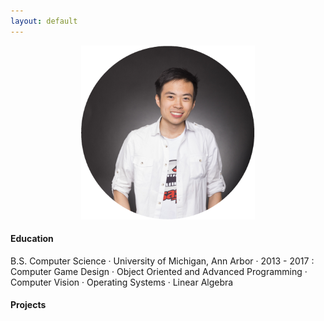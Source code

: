 ```yaml
---
layout: default
---
```



<p align="center">
	<img src="/images/jfan5small.png">
</p>

#### Education
B.S. Computer Science · University of Michigan, Ann Arbor · 2013 - 2017
:	Computer Game Design · Object Oriented and Advanced Programming · Computer Vision · Operating Systems · Linear Algebra

#### Projects